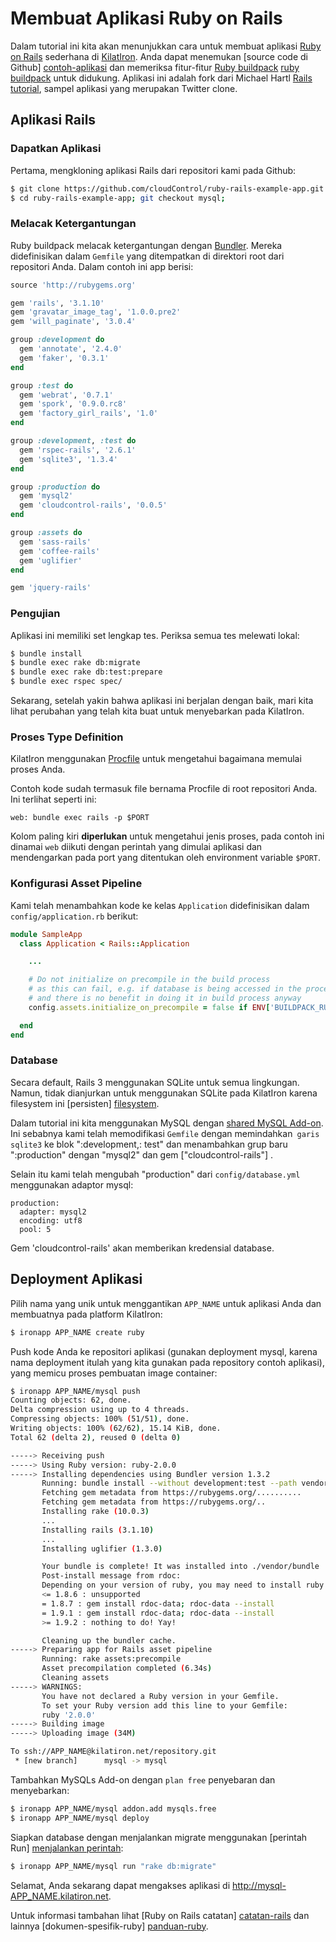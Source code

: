 # Membuat Aplikasi Ruby on Rails

Dalam tutorial ini kita akan menunjukkan cara untuk membuat aplikasi [Ruby on Rails] sederhana di [KilatIron]. Anda dapat menemukan [source code di Github] [contoh-aplikasi] dan memeriksa fitur-fitur [Ruby buildpack] [ruby buildpack] untuk didukung. Aplikasi ini adalah fork dari Michael Hartl [Rails tutorial], sampel aplikasi yang merupakan Twitter clone.

## Aplikasi Rails

### Dapatkan Aplikasi

Pertama, mengkloning aplikasi Rails dari repositori kami pada Github:

~~~bash
$ git clone https://github.com/cloudControl/ruby-rails-example-app.git
$ cd ruby-rails-example-app; git checkout mysql;
~~~

### Melacak Ketergantungan

Ruby buildpack melacak ketergantungan dengan [Bundler]. Mereka didefinisikan dalam `Gemfile` yang ditempatkan di direktori root dari repositori Anda. Dalam contoh ini app berisi:

~~~ruby
source 'http://rubygems.org'

gem 'rails', '3.1.10'
gem 'gravatar_image_tag', '1.0.0.pre2'
gem 'will_paginate', '3.0.4'

group :development do
  gem 'annotate', '2.4.0'
  gem 'faker', '0.3.1'
end

group :test do
  gem 'webrat', '0.7.1'
  gem 'spork', '0.9.0.rc8'
  gem 'factory_girl_rails', '1.0'
end

group :development, :test do
  gem 'rspec-rails', '2.6.1'
  gem 'sqlite3', '1.3.4'
end

group :production do
  gem 'mysql2'
  gem 'cloudcontrol-rails', '0.0.5'
end

group :assets do
  gem 'sass-rails'
  gem 'coffee-rails'
  gem 'uglifier'
end

gem 'jquery-rails'
~~~

### Pengujian

Aplikasi ini memiliki set lengkap tes. Periksa semua tes melewati lokal:

~~~bash
$ bundle install
$ bundle exec rake db:migrate
$ bundle exec rake db:test:prepare
$ bundle exec rspec spec/
~~~

Sekarang, setelah yakin bahwa aplikasi ini berjalan dengan baik, mari kita lihat perubahan yang telah kita buat untuk menyebarkan pada KilatIron.

### Proses Type Definition

KilatIron menggunakan [Procfile] untuk mengetahui bagaimana memulai proses Anda.

Contoh kode sudah termasuk file bernama Procfile di root repositori Anda. Ini terlihat seperti ini:

~~~
web: bundle exec rails -p $PORT
~~~

Kolom paling kiri **diperlukan** untuk mengetahui jenis proses, pada contoh ini dinamai `web` diikuti dengan perintah yang dimulai aplikasi dan mendengarkan pada port yang ditentukan oleh environment variable `$PORT`.

### Konfigurasi Asset Pipeline

Kami telah menambahkan kode ke kelas `Application` didefinisikan dalam `config/application.rb` berikut:

~~~ruby
module SampleApp
  class Application < Rails::Application

    ...

    # Do not initialize on precompile in the build process
    # as this can fail, e.g. if database is being accessed in the process
    # and there is no benefit in doing it in build process anyway
    config.assets.initialize_on_precompile = false if ENV['BUILDPACK_RUNNING']

  end
end
~~~

### Database

Secara default, Rails 3 menggunakan SQLite untuk semua lingkungan. Namun, tidak dianjurkan untuk menggunakan SQLite pada KilatIron karena filesystem ini [persisten] [filesystem].

Dalam tutorial ini kita menggunakan MySQL dengan [shared MySQL Add-on]. Ini sebabnya kami telah memodifikasi `Gemfile` dengan memindahkan` garis sqlite3` ke blok ":development,: test" dan menambahkan grup baru ":production" dengan "mysql2" dan gem ["cloudcontrol-rails"] .

Selain itu kami telah mengubah "production" dari `config/database.yml` menggunakan adaptor mysql:
~~~
production:
  adapter: mysql2
  encoding: utf8
  pool: 5
~~~
Gem 'cloudcontrol-rails' akan memberikan kredensial database.


## Deployment Aplikasi
Pilih nama yang unik untuk menggantikan `APP_NAME` untuk aplikasi Anda dan membuatnya pada platform KilatIron:

~~~bash
$ ironapp APP_NAME create ruby
~~~

Push kode Anda ke repositori aplikasi (gunakan deployment mysql, karena nama deployment itulah yang kita gunakan pada repository contoh aplikasi), yang memicu proses pembuatan image container:

~~~bash
$ ironapp APP_NAME/mysql push
Counting objects: 62, done.
Delta compression using up to 4 threads.
Compressing objects: 100% (51/51), done.
Writing objects: 100% (62/62), 15.14 KiB, done.
Total 62 (delta 2), reused 0 (delta 0)

-----> Receiving push
-----> Using Ruby version: ruby-2.0.0
-----> Installing dependencies using Bundler version 1.3.2
       Running: bundle install --without development:test --path vendor/bundle --binstubs vendor/bundle/bin --deployment
       Fetching gem metadata from https://rubygems.org/..........
       Fetching gem metadata from https://rubygems.org/..
       Installing rake (10.0.3)
       ...
       Installing rails (3.1.10)
       ...
       Installing uglifier (1.3.0)

       Your bundle is complete! It was installed into ./vendor/bundle
       Post-install message from rdoc:
       Depending on your version of ruby, you may need to install ruby rdoc/ri data:
       <= 1.8.6 : unsupported
       = 1.8.7 : gem install rdoc-data; rdoc-data --install
       = 1.9.1 : gem install rdoc-data; rdoc-data --install
       >= 1.9.2 : nothing to do! Yay!

       Cleaning up the bundler cache.
-----> Preparing app for Rails asset pipeline
       Running: rake assets:precompile
       Asset precompilation completed (6.34s)
       Cleaning assets
-----> WARNINGS:
       You have not declared a Ruby version in your Gemfile.
       To set your Ruby version add this line to your Gemfile:
       ruby '2.0.0'
-----> Building image
-----> Uploading image (34M)

To ssh://APP_NAME@kilatiron.net/repository.git
 * [new branch]      mysql -> mysql
~~~

Tambahkan MySQLs Add-on dengan `plan free` penyebaran dan menyebarkan:

~~~bash
$ ironapp APP_NAME/mysql addon.add mysqls.free
$ ironapp APP_NAME/mysql deploy
~~~

Siapkan database dengan menjalankan migrate menggunakan [perintah Run] [menjalankan perintah]:

~~~bash
$ ironapp APP_NAME/mysql run "rake db:migrate"
~~~

Selamat, Anda sekarang dapat mengakses aplikasi di http://mysql-APP_NAME.kilatiron.net.

Untuk informasi tambahan lihat [Ruby on Rails catatan] [catatan-rails] dan
lainnya [dokumen-spesifik-ruby] [panduan-ruby].

[Ruby on Rails]: http://rubyonrails.org/
[KilatIron]: http://www.cloudkilat.com/
[Contoh-aplikasi]: https://github.com/cloudControl/ruby-rails-example-app
[Ruby buildpack]: https://github.com/cloudControl/buildpack-ruby
[Rails tutorial]: http://ruby.railstutorial.org/
[Bundler]: http://bundler.io/
[Procfile]: /Platform%20Documentation.md/#buildpacks-and-the-procfile
[Filesystem]: /Platform%20Documentation.md/#non-persistent-filesystem
[Menjalankan perintah]: /Guides/Ruby/RunCommand.md
[catatan-rails]: /Guides/Ruby/RubyNotes.md
[panduan-ruby]: /Guides/Ruby
[Gem itu sendiri]: http://rubygems.org/gems/cloudcontrol-rails
[shared MySQL Add-on]: /Add-on%20Documentation/Data%20Storage/MySQLs.md
